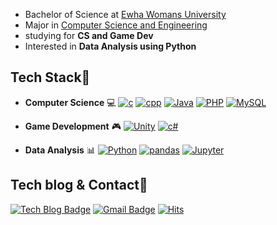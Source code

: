 
- Bachelor of Science at [Ewha Womans University](http://www.ewha.ac.kr/ewhaen/index.do)
- Major in [Computer Science and Engineering](http://cms.ewha.ac.kr/user/indexMain.action?siteId=cseeng)
- studying for **CS and Game Dev**
- Interested in **Data Analysis using Python**


## Tech Stack💬

* **Computer Science** 💻 [![c](http://img.shields.io/badge/C-A8B9CC?style=flat-square&logo=C&logoColor=white)]() [![cpp](https://img.shields.io/badge/-C++-00599C?style=flat-square&logo=C%2B%2B)]() [![Java](http://img.shields.io/badge/Java-007396?style=flat-square&logo=Java)]() [![PHP](http://img.shields.io/badge/PHP-777BB4?style=flat-square&logo=PHP&logoColor=white)]() [![MySQL](http://img.shields.io/badge/MySQL-4479A1?style=flat-square&logo=MySQL&logoColor=white)]()

* **Game Development** 🎮 [![Unity](http://img.shields.io/badge/Unity-000000?style=flat-square&logo=Unity)]() [![c#](http://img.shields.io/badge/C%23-239120?style=flat-square&logo=C%20sharp)]()


* **Data Analysis** 📊 [![Python](https://img.shields.io/badge/-Python-3776AB?style=flat-square&logo=python&logoColor=white)]() [![pandas](https://img.shields.io/badge/-pandas-150458?style=flat-square&logo=pandas&logoColor=white)]() [![Jupyter](http://img.shields.io/badge/Jupyter-F37626?style=flat-square&logo=Jupyter&logoColor=white)]()





## Tech blog & Contact💬
  
[![Tech Blog Badge](http://img.shields.io/badge/-Tech%20blog-black?style=flat-square&link=https://star-crab.tistory.com/)](https://star-crab.tistory.com/)  [![Gmail Badge](https://img.shields.io/badge/Gmail-d14836?style=flat-square&logo=Gmail&logoColor=white&link=mailto:solidcella@gmail.com)](mailto:solidcella@gmail.com)
[![Hits](https://hits.seeyoufarm.com/api/count/incr/badge.svg?url=https%3A%2F%2Fgithub.com%2FsolidcellaMoon&count_bg=%23D7C0A7&title_bg=%237A7C88&icon=github.svg&icon_color=%23FFFFFF&title=hits&edge_flat=true)](https://hits.seeyoufarm.com) 
